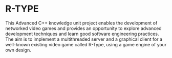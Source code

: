 # R-TYPE

This Advanced C++ knowledge unit project enables the development of networked video games and provides an opportunity to explore advanced development techniques and learn good software engineering practices. The aim is to implement a multithreaded server and a graphical client for a well-known existing video game called R-Type, using a game engine of your own design.